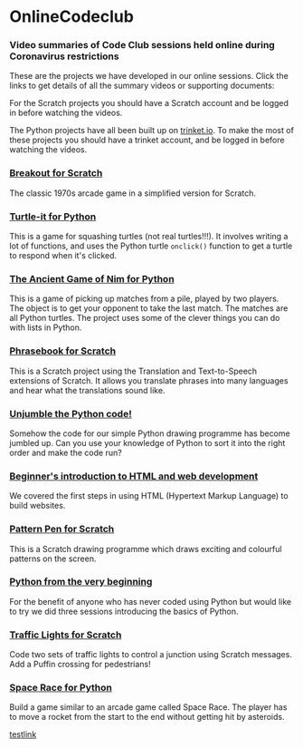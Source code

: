 # OnlineCodeclub

### Video summaries of Code Club sessions held online during Coronavirus restrictions

These are the projects we have developed in our online sessions. Click the links to get details of all the summary videos or supporting documents:

For the Scratch projects you should have a Scratch account and be logged in before watching the videos.

The Python projects have all been built up on [trinket.io](https://trinket.io). To make the most of these projects you should have a trinket account, and be logged in before watching the videos.


### [Breakout for Scratch](breakout.md)

The classic 1970s arcade game in a simplified version for Scratch.


### [Turtle-it for Python](turtleit.md)

This is a game for squashing turtles (not real turtles!!!). It involves writing a lot of functions, and uses the Python turtle ```onclick()``` function to get a turtle to respond when it's clicked.


### [The Ancient Game of Nim for Python](nim.md)

This is a game of picking up matches from a pile, played by two players. The object is to get your opponent to take the last match. The matches are all Python turtles. The project uses some of the clever things you can do with lists in Python.


### [Phrasebook for Scratch](phrasebook.md)

This is a Scratch project using the Translation and Text-to-Speech extensions of Scratch. It allows you translate phrases into many languages and hear what the translations sound like.


### [Unjumble the Python code!](jumbled_code.md)

Somehow the code for our simple Python drawing programme has become jumbled up. Can you use your knowledge of Python to sort it into the right order and make the code run?


### [Beginner's introduction to HTML and web development](html.md)

We covered the first steps in using HTML (Hypertext Markup Language) to build websites. 


### [Pattern Pen for Scratch](pattern_pen.md)

This is a Scratch drawing programme which draws exciting and colourful patterns on the screen.


### [Python from the very beginning](beginners.md)

For the benefit of anyone who has never coded using Python but would like to try we did three sessions introducing the basics of Python.


### [Traffic Lights for Scratch](traffic_lights.md)

Code two sets of traffic lights to control a junction using Scratch messages. Add a Puffin crossing for pedestrians!


### [Space Race for Python ](space_race.md)

Build a game similar to an arcade game called Space Race. The player has to move a rocket from the start to the end without getting hit by asteroids.

[testlink](../../LetterA)